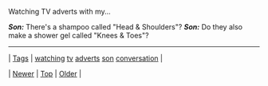<!--
title: Watching TV adverts with my son...
date: 2020-06-28T15:27:00.083Z
tags: watching, tv, adverts, son, conversation
-->


Watching TV adverts with my...

***Son:*** There's a shampoo called "Head & Shoulders"? ***Son:*** Do they also make a shower gel called "Knees & Toes"?

<!--BOTTOM-POST-NAVIGATION-->
---

| [Tags](tags.md) | [watching](tag-watching.md) [tv](tag-tv.md) [adverts](tag-adverts.md) [son](tag-son.md) [conversation](tag-conversation.md) |

| [Newer](121385374079.md) | [Top](index.md) | [Older](121943598264.md) |